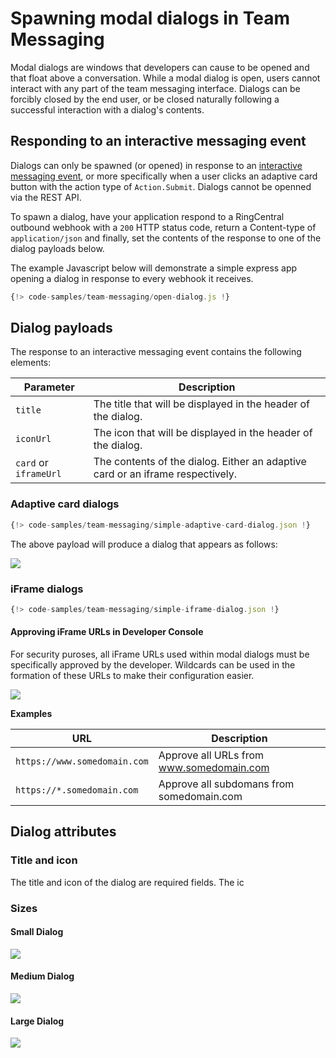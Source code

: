 # Spawning modal dialogs in Team Messaging

Modal dialogs are windows that developers can cause to be opened and that float above a conversation. While a modal dialog is open, users cannot interact with any part of the team messaging interface. Dialogs can be forcibly closed by the end user, or be closed naturally following a successful interaction with a dialog's contents. 

## Responding to an interactive messaging event

Dialogs can only be spawned (or opened) in response to an [interactive messaging event](../../events/interactive-messages/), or more specifically when a user clicks an adaptive card button with the action type of `Action.Submit`. Dialogs cannot be openned via the REST API. 

To spawn a dialog, have your application respond to a RingCentral outbound webhook with a `200` HTTP status code, return a Content-type of `application/json` and finally, set the contents of the response to one of the dialog payloads below. 

The example Javascript below will demonstrate a simple express app opening a dialog in response to every webhook it receives. 

```js
{!> code-samples/team-messaging/open-dialog.js !}
```

## Dialog payloads

The response to an interactive messaging event contains the following elements:

| Parameter | Description |
|-|-|
| `title` | The title that will be displayed in the header of the dialog. | 
| `iconUrl` | The icon that will be displayed in the header of the dialog. |
| `card` or `iframeUrl` | The contents of the dialog. Either an adaptive card or an iframe respectively. |

### Adaptive card dialogs

```js
{!> code-samples/team-messaging/simple-adaptive-card-dialog.json !}
```

The above payload will produce a dialog that appears as follows:

<img src="../dialog-hello-medium.png" class="img-fluid" style="max-width: 500px" />

### iFrame dialogs

```js
{!> code-samples/team-messaging/simple-iframe-dialog.json !}
```

#### Approving iFrame URLs in Developer Console

For security puroses, all iFrame URLs used within modal dialogs must be specifically approved by the developer. Wildcards can be used in the formation of these URLs to make their configuration easier. 

<img src="../dialog-url-whitelist.png" class="img-fluid" style="max-width: 500px" />

**Examples**

| URL | Description |
|-|-|
| `https://www.somedomain.com` | Approve all URLs from www.somedomain.com | 
| `https://*.somedomain.com` | Approve all subdomans from somedomain.com | 

## Dialog attributes

### Title and icon

The title and icon of the dialog are required fields. The ic

### Sizes

#### Small Dialog

<img src="../dialog-hello-small.png" class="img-fluid" style="max-width: 500px" />

#### Medium Dialog

<img src="../dialog-hello-medium.png" class="img-fluid" style="max-width: 500px" />

#### Large Dialog

<img src="../dialog-hello-large.png" class="img-fluid" style="max-width: 500px" />

<!--
## Errors

| Error Code | Meaning               |
|------------|-----------------------|
| `403`      | Invalid iframe URL    |
| `422`      | Invalid adaptive card |
-->	
